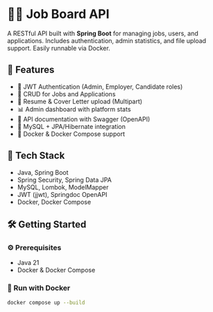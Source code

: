 # 🧑‍💼 Job Board API

A RESTful API built with **Spring Boot** for managing jobs, users, and applications. Includes authentication, admin statistics, and file upload support. Easily runnable via Docker.

## 🚀 Features

- 🔐 JWT Authentication (Admin, Employer, Candidate roles)
- 📄 CRUD for Jobs and Applications
- 🧾 Resume & Cover Letter upload (Multipart)
- 📊 Admin dashboard with platform stats
- 🧭 API documentation with Swagger (OpenAPI)
- 🐬 MySQL + JPA/Hibernate integration
- 🐳 Docker & Docker Compose support

## 🧰 Tech Stack

- Java, Spring Boot
- Spring Security, Spring Data JPA
- MySQL, Lombok, ModelMapper
- JWT (jjwt), Springdoc OpenAPI
- Docker, Docker Compose

## 🛠️ Getting Started

### ⚙️ Prerequisites
- Java 21
- Docker & Docker Compose

### 🐳 Run with Docker
```bash
docker compose up --build
